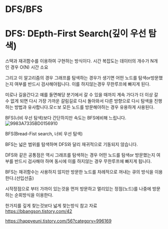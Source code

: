 DFS/BFS
=======


DFS: DEpth-First Search(깊이 우선 탐색)
======

스택과 재귀함수를 이용하여 구현하는 방식이다.
시간 복잡도는 데이터의 개수가 N개 인 경우 O(N) 시간 소요

그리고 이 알고리즘의 경우 그래프를 탐색하는 경우가 생기면 어떤 노드를 탐색or방문했는지 여부를 반드시 검사해야됩니다.
이를 하지않는경우 무한루프에 빠지게 된다.

미로나 길을간다고 예를 들면해당 분기에서 갈 수 있을 때까지 계속 가다가 더 이상 갈 수 없게 되면 다시 가장 가까운 갈림길로 다시 돌아와서 다른 방향으로 다시 탐색을 진행하는 방법과 유사합니다.모ㄷ보
모든 노드를 방문해야하는 경우 유용하게 사용된다.

BFS(너비 우선 탐색)보다  간단하지만 속도는 BFS에비해 느립니다.
![9983A7335BD0156910](https://user-images.githubusercontent.com/100178951/165750700-5515ff47-0b20-4df6-879a-101fe33acf60.png)

BFS(Bread-Fist search, 너비 우선 탐색)

BFS는 넓은 범위를 탐색하며 DFS와 달리 재귀적으로 기동되지 않습니다.

DFS와 같은 공통점은 역시 그래프를 탐색하는 경우 어떤 노드를 탐색or 방문했는지 여부를 반드시 검사해야 하며 동시에 이를 하지않는 경우 무한루프에 빠지게 됩니다.

BFS는 재귀함수는 사용하지 않지만 방문한 노드를 차례적으로 꺼내는 큐의 방식을 이용한다.(선입선출)

시작정점으로 부터 가까이 있는것을 먼저 방문하고 멀리있는 정점(노드)를 나중에 방문하는 순회방식을 이용한다.

한가지를 깊게 찾는것보다 넓게 찾는방식
참고 자료  https://bbangson.tistory.com/42

https://happyeuni.tistory.com/56?category=996169
